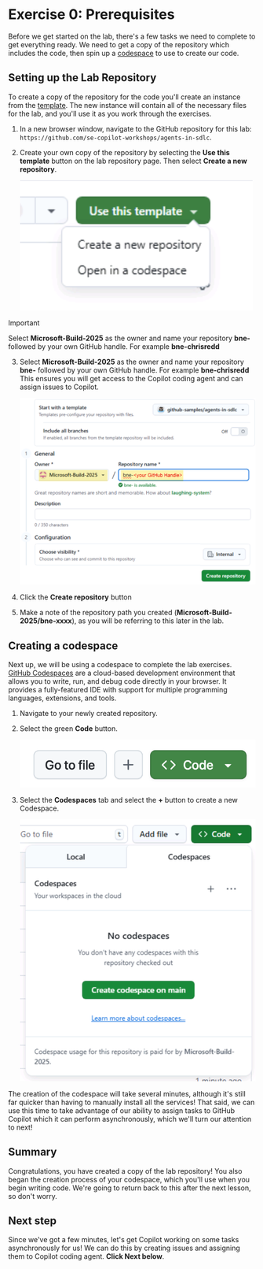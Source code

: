 # Exercise 0: Prerequisites

Before we get started on the lab, there's a few tasks we need to complete to get everything ready. We need to get a copy of the repository which includes the code, then spin up a [codespace](https://github.com/features/codespaces) to use to create our code.

## Setting up the Lab Repository

To create a copy of the repository for the code you'll create an instance from the [template](https://docs.github.com/en/repositories/creating-and-managing-repositories/creating-a-template-repository). The new instance will contain all of the necessary files for the lab, and you'll use it as you work through the exercises. 

1. In a new browser window, navigate to the GitHub repository for this lab: `https://github.com/se-copilot-workshops/agents-in-sdlc`.
2. Create your own copy of the repository by selecting the **Use this template** button on the lab repository page. Then select **Create a new repository**.

    ![Use this template button](images/use-template.png)

> [!IMPORTANT]
> Select **Microsoft-Build-2025** as the owner and name your repository **bne-** followed by your own GitHub handle. For example **bne-chrisredd**

3. Select **Microsoft-Build-2025** as the owner and name your repository **bne-** followed by your own GitHub handle. For example **bne-chrisredd** This ensures you will get access to the Copilot coding agent and can assign issues to Copilot.

    ![Input the repository template settings](images/repository-template-settings.png)

4. Click the **Create repository** button
5. Make a note of the repository path you created (**Microsoft-Build-2025/bne-xxxx**), as you will be referring to this later in the lab.

## Creating a codespace

Next up, we will be using a codespace to complete the lab exercises. [GitHub Codespaces](https://github.com/features/codespaces) are a cloud-based development environment that allows you to write, run, and debug code directly in your browser. It provides a fully-featured IDE with support for multiple programming languages, extensions, and tools.

1. Navigate to your newly created repository.
2. Select the green **Code** button.

    ![Select the Code button](images/code-button.png)

3. Select the **Codespaces** tab and select the **+** button to create a new Codespace.

    ![Create a new codespace](images/create-codespace.png)

The creation of the codespace will take several minutes, although it's still far quicker than having to manually install all the services! That said, we can use this time to take advantage of our ability to assign tasks to GitHub Copilot which it can perform asynchronously, which we'll turn our attention to next!

## Summary

Congratulations, you have created a copy of the lab repository! You also began the creation process of your codespace, which you'll use when you begin writing code. We're going to return back to this after the next lesson, so don't worry.

## Next step

Since we've got a few minutes, let's get Copilot working on some tasks asynchronously for us! We can do this by creating issues and assigning them to Copilot coding agent. **Click Next below**.
